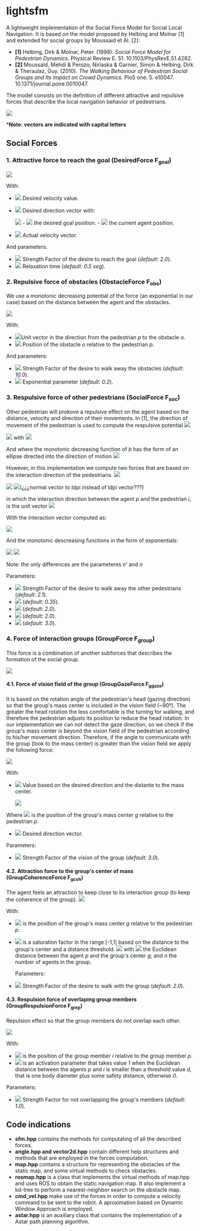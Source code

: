 # lightsfm

A lightweight implementation of the Social Force Model for Social Local Navigation. 
It is based on the model proposed by Helbing and Molnar [1] and extended for social groups by Moussaid et Al. [2]:

- **[1]** Helbing, Dirk & Molnar, Peter. (1998). *Social Force Model for Pedestrian Dynamics*. Physical Review E. 51. 10.1103/PhysRevE.51.4282. 
- **[2]** Moussaïd, Mehdi & Perozo, Niriaska & Garnier, Simon & Helbing, Dirk & Theraulaz, Guy. (2010). *The Walking Behaviour of Pedestrian Social Groups and Its Impact on Crowd Dynamics*. PloS one. 5. e10047. 10.1371/journal.pone.0010047. 

The model consists on the definition of different attractive and repulsive forces that describe the local navigation behavior of pedestrians.

<img src="https://render.githubusercontent.com/render/math?math=F_{total} = F_{goal} %2B \sum F_{obs} %2B \sum F_{soc} %2B F_{group}">

***Note: vectors are indicated with capital letters**

## Social Forces
### 1. Attractive force to reach the goal (DesiredForce F<sub>goal</sub>)

<img src="https://render.githubusercontent.com/render/math?math=F_{goal} = \omega_{g}+\frac{1}{\sigma_{g}}+(v_{desired}E_{desired} - V_{actual})">

With:

- <img src="https://render.githubusercontent.com/render/math?math=v_{desired}+"> Desired velocity value.
- <img src="https://render.githubusercontent.com/render/math?math=E_{desired}+"> Desired direction vector with:

	<img src="https://render.githubusercontent.com/render/math?math=E_{desired} = \frac{R_{goal} - R_{current}}{(\left \| R_{goal} - R_{current} \right \|}+">
	- <img src="https://render.githubusercontent.com/render/math?math=R_{goal}+"> the desired goal position.
	- <img src="https://render.githubusercontent.com/render/math?math=R_{current}+"> the current agent position.
- <img src="https://render.githubusercontent.com/render/math?math=V_{actual}+"> Actual velocity vector.

And parameters:

- <img src="https://render.githubusercontent.com/render/math?math=\omega_{g}+"> Strength Factor of the desire to reach the goal (*default: 2.0*).
- <img src="https://render.githubusercontent.com/render/math?math=\sigma_{g}+"> Relaxation time (*default: 0.5 seg*).


### 2. Repulsive force of obstacles (ObstacleForce F<sub>obs</sub>)

We use a monotonic decreasing potential of the force (an exponential in our case) based on the distance between the agent and the obstacles.

<img src="https://render.githubusercontent.com/render/math?math=F_{obs} = - \omega_{o}+e^{(-R_{po} / \sigma_{o})} U_{R_{po}}">

With:

- <img src="https://render.githubusercontent.com/render/math?math=U_{R_{po}}=\frac{R_{po}} {\left \| R_{po} \right \|}+">Unit vector in the direction from the pedestrian *p* to the obstacle *o*.
- <img src="https://render.githubusercontent.com/render/math?math=\R_{po} = R_{p} - R_{o}+">  Position of the obstacle *o* relative to the pedestrian *p*.

And parameters:

- <img src="https://render.githubusercontent.com/render/math?math=\omega_{o}+"> Strength Factor of the desire to walk away the obstacles (*default: 10.0*).
- <img src="https://render.githubusercontent.com/render/math?math=\sigma_{o}+"> Exponential parameter (*default: 0.2*).



### 3. Respulsive force of other pedestrians (SocialForce F<sub>soc</sub>)

Other pedestrian will prokove a repulsive effect on the agent based on the distance, velocity and direction of their movements. 
In [1], the direction of movement of the pedestrian is used to compute the respulsive potential <img src="https://render.githubusercontent.com/render/math?math=W_{pi}+"> 

<img src="https://render.githubusercontent.com/render/math?math=F_{soc} = - \omega_{s} R_{pi} W_{pi} [b(R_{pi})]  +"> 
with <img src="https://render.githubusercontent.com/render/math?math=R_{pi} = (R_{p} - R_{i}) +"> 

And where the monotonic decreasing function of *b* has the form of an ellipse directed into the direction of motion 
<img src="https://render.githubusercontent.com/render/math?math=2b = \sqrt{({\left \| R_{pi} \right \|} %2B \left \| R_{pi} - v_{i} \Delta t E_{i} \right \| )^2 - (v_{i} \Delta t)^2 }  +">

However, in this implementation we compute two forces that are based on the interaction direction of the pedestrians.
<img src="https://render.githubusercontent.com/render/math?math=F_{soc} = \omega_{s} (F_{Ivel} %2B F_{Iangle})  +">

<img src="https://render.githubusercontent.com/render/math?math=F_{Ivel} = w_{vel} * I_{dpi}+">
<img src="https://render.githubusercontent.com/render/math?math=F_{angle} = w_{ang} * I_{dpi}+">(¿¿¿normal vector to Idpi instead of ldpi vector???)

in which the interaction direction between the agent *p* and the pedestrian *i*, is the unit vector <img src="https://render.githubusercontent.com/render/math?math=I_{dpi} =  \frac{I_{vpi}}{\left \| I_{vpi} \right \|}+"> 

With the interaction vector computed as:

<img src="https://render.githubusercontent.com/render/math?math=I_{vpi} = \lambda_{s}(V_{p} - V_{i}) %2B \frac{R_{i}-R_{p}}{\left \| R_{i}-R_{p} \right \|}   +">

And the monotonic descreasing functions in the form of exponentials:

<img src="https://render.githubusercontent.com/render/math?math=w_{vel}  = - e^{-\left \| R_{i}-R_{p} \right \| / ((\gamma_{s} \left \| I_{vpi} \right \| ) - n\' \gamma_{s} \left \| I_{vpi} \right \| \theta)^2}+">
<img src="https://render.githubusercontent.com/render/math?math=w_{ang}  = - e^{-\left \| R_{i}-R_{p} \right \| / ((\gamma_{s} \left \| I_{vpi} \right \| ) - n \gamma_{s} \left \| I_{vpi} \right \| \theta)^2}+">

Note: the only differences are the parameteres *n'* and *n*

Parameters:

- <img src="https://render.githubusercontent.com/render/math?math=\omega_{s}+"> Strength Factor of the desire to walk away the other pedestrians (*default: 2.1*).
- <img src="https://render.githubusercontent.com/render/math?math=\gamma_{s}+"> (*default: 0.35*).
- <img src="https://render.githubusercontent.com/render/math?math=\lambda_{s}+"> (*default: 2.0*).
- <img src="https://render.githubusercontent.com/render/math?math=n_{s}+"> (*default: 2.0*).
- <img src="https://render.githubusercontent.com/render/math?math={n_{s}}\' "> (*default: 3.0*).


### 4. Force of interaction groups (GroupForce F<sub>group</sub>)

This force is a combination of another subforces that describes the formation of the social group.

<img src="https://render.githubusercontent.com/render/math?math=F_{group} = F_{ggaze} %2B F_{gcoh} %2B \sum F_{grep}">


#### 4.1. Force of vision field of the group (GroupGazeForce F<sub>ggaze</sub>)

It is based on the rotation angle of the pedestrian's head (gazing direction) so that the group's mass center is included in the vision field (~90º).
The greater the head rotation the less comfortable is the turning for walking, and therefore the pedestrian adjusts its position to reduce the head rotation.
In our implementation we can not detect the gaze direction, so we check if the group's mass center is beyond the vision field of the pedestrian according to his/her movement direction. Therefore, if the angle to communicate with the group (look to the mass center) is greater than the vision field we apply the following force:

<img src="https://render.githubusercontent.com/render/math?math=f_{ggaze} = \omega_{gz}+\alpha+V_{desired}">

With:

- <img src="https://render.githubusercontent.com/render/math?math=\alpha+"> Value based on the desired direction and the distante to the mass center.

	<img src="https://render.githubusercontent.com/render/math?math=\alpha = V_{desired}\cdot R_{pg} / (\left \| V_{desired} \right \|)^2+">

Where <img src="https://render.githubusercontent.com/render/math?math=R_{pg} +"> is the position of the group's mass center *g* relative to the pedestrian *p*.

- <img src="https://render.githubusercontent.com/render/math?math=\V_{desired}+"> Desired direction vector.

Parameters:

- <img src="https://render.githubusercontent.com/render/math?math=\omega_{gz}+"> Strength Factor of the vision of the group (*default: 3.0*).


#### 4.2. Attraction force to the group's center of mass (GroupCoherenceForce F<sub>gcoh</sub>)

The agent feels an attraction to keep close to its interaction group (to keep the coherence of the group).
<img src="https://render.githubusercontent.com/render/math?math=F_{gcoh} = \omega_{gc}+q_{a}+R_{pg}">

With:

- <img src="https://render.githubusercontent.com/render/math?math=\R_{pg}+"> is the position of the group's mass center *g* relative to the pedestrian *p*.
- <img src="https://render.githubusercontent.com/render/math?math=q_{a}+"> is a saturation factor in the range [-1,1]  based on the distance to the group's center and a distance threshold.
	<img src="https://render.githubusercontent.com/render/math?math=q_{a} = tanh(d_{pg}-((n-1)/2))+"> with <img src="https://render.githubusercontent.com/render/math?math=d_{pg}+"> the Euclidean distance between the agent *p* and the group's center *g*; and *n* the number of agents in the group.
	
	Parameters:

- <img src="https://render.githubusercontent.com/render/math?math=\omega_{gc}+"> Strength Factor of the desire to walk with the group (*default: 2.0*).

#### 4.3. Respulsion force of overlaping group members (GroupRespulsionForce F<sub>grep</sub>)
Repulsion effect so that the group members do not overlap each other.

<img src="https://render.githubusercontent.com/render/math?math=F_{grep} = - \omega_{gr}+q_{r}+R_{pi}">

With:

- <img src="https://render.githubusercontent.com/render/math?math=\R_{pi}+"> is the position of the group member *i* relative to the group member *p*.
- <img src="https://render.githubusercontent.com/render/math?math=q_{r}+"> is an activation parameter that takes value *1* when the Euclidean distance between the agents *p* and *i* is smaller than a threshold value *d*, that is one body diameter plus some safety distance, otherwise *0*.

Parameters:

- <img src="https://render.githubusercontent.com/render/math?math=\omega_{gr}+"> Strength Factor for not overlapping the group's members (*default: 1.0*).

## Code indications

- **sfm.hpp** contains the methods for computating of all the described forces.
- **angle.hpp and vector2d.hpp** contain different help structures and methods that are employed in the forces computation.
- **map.hpp** contains a structure for representing the obstacles of the static map, and some virtual methods to check obstacles.
- **rosmap.hpp** is a class that implements the virtual methods of map.hpp and uses ROS to obtain the static navigation map. It also implement a kd-tree to perform a nearest-neighbor search on the obstacle map.
- **cmd_vel.hpp** make use of the forces in order to compute a velocity command to be sent to the robot. A aproximation based on Dynamic Window Approach is employed.
- **astar.hpp** is an auxiliary class that contains the implementation of a Astar path planning algorithm.

